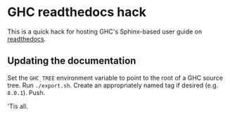 # GHC readthedocs hack

This is a quick hack for hosting GHC's Sphinx-based user guide on
[readthedocs](http://ghc.readthedocs.org/).

## Updating the documentation

Set the `GHC_TREE` environment variable to point to the root of a GHC source
tree. Run `./export.sh`. Create an appropriately named tag if desired (e.g.
`8.0.1`). Push.

'Tis all.
